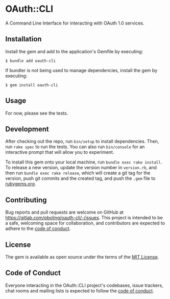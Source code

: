 # OAuth::CLI

A Command Line Interface for interacting with OAuth 1.0 services.

## Installation

Install the gem and add to the application's Gemfile by executing:

    $ bundle add oauth-cli

If bundler is not being used to manage dependencies, install the gem by executing:

    $ gem install oauth-cli

## Usage

For now, please see the tests.

## Development

After checking out the repo, run `bin/setup` to install dependencies. Then, run `rake spec` to run the tests. You can also run `bin/console` for an interactive prompt that will allow you to experiment.

To install this gem onto your local machine, run `bundle exec rake install`. To release a new version, update the version number in `version.rb`, and then run `bundle exec rake release`, which will create a git tag for the version, push git commits and the created tag, and push the `.gem` file to [rubygems.org](https://rubygems.org).

## Contributing

Bug reports and pull requests are welcome on GitHub at https://gitlab.com/pboling/oauth-cli/-/issues. This project is intended to be a safe, welcoming space for collaboration, and contributors are expected to adhere to the [code of conduct](https://gitlab.com/pboling/oauth-cli/-/blob/main/CODE_OF_CONDUCT.md).

## License

The gem is available as open source under the terms of the [MIT License](https://opensource.org/licenses/MIT).

## Code of Conduct

Everyone interacting in the OAuth::CLI project's codebases, issue trackers, chat rooms and mailing lists is expected to follow the [code of conduct](https://gitlab.com/pboling/oauth-cli/-/blob/main/CODE_OF_CONDUCT.md).
